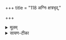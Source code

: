 +++
title = "118 अग्निः क्षत्रभृद्,"

+++


<details><summary>मूलम्</summary>

अ॒ग्निः क्ष॑त्र॒भृदनि॑भृष्ट॒मोजः॑ ।  
स॒ह॒स्रियो॑ दीप्यता॒मप्र॑युच्छन् ।  
वि॒भ्राज॑मानस्समिधा॒न उ॒ग्रः ।  
आऽन्तरि॑क्षमरुह॒दग॒न्द्याम् ॥62॥
</details>

<details><summary>सायण-टीका</summary>

35अथ पञ्चत्रिंशीमाह - अयम् **अग्निः क्षत्रभृत्** बलं धारयन् **अनिभृष्टमोजः** केनाप्यतिरस्कृतं बलं अस्मभ्यं प्रयच्छन्निति शेषः । **सहस्रियः** देवसहस्रेण संमितः **अप्रयुच्छन्** प्रमादम् अकुर्वन् दीप्यताम् । विभ्राजमानः विशेषेण दीप्यमानः समिधानः समिद्भिर्युक्त उग्रः तीव्रस्सन् अन्तरिक्षमाऽरुहत् आरोढुमर्हति । ततो द्यामगन् दिवं गच्छतु ।   



इति तैत्तिरीयब्राह्मणभाष्ये द्वितीयकाण्डे चतुर्थप्रपाठके षष्ठोऽनुवाकः ॥
</details>